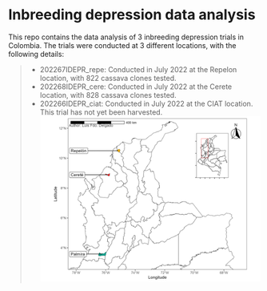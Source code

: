 # Inbreeding depression data analysis

This repo contains the data analysis of 3 inbreeding depression trials in Colombia. The trials were conducted at  3 different locations, with the following details:

> - 202267IDEPR_repe: Conducted in July 2022 at the Repelon location, with 822 cassava clones tested.
> - 202268IDEPR_cere: Conducted in July 2022 at the Cerete location, with 828 cassava clones tested.
> - 202266IDEPR_ciat: Conducted in July 2022 at the CIAT location. This trial has not yet been harvested.
![](https://github.com/Cassava2050/2022IDEPR3env/blob/main/images/map_IDEPR_.png)
